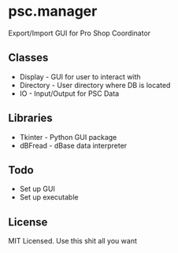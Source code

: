 # psc.manager

Export/Import GUI for Pro Shop Coordinator

Classes
-----

* Display - GUI for user to interact with
* Directory - User directory where DB is located
* IO - Input/Output for PSC Data

Libraries
-----

* Tkinter - Python GUI package
* dBFread - dBase data interpreter 

Todo
-----

* Set up GUI
* Set up executable

License
-----

MIT Licensed. Use this shit all you want